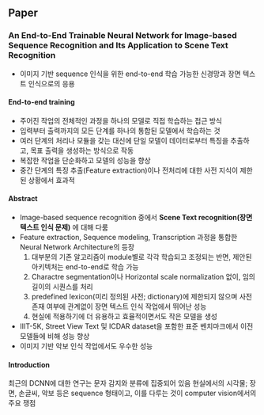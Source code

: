 ## Paper
### An End-to-End Trainable Neural Network for Image-based Sequence Recognition and Its Application to Scene Text Recognition
- 이미지 기반 sequence 인식을 위한 end-to-end 학습 가능한 신경망과 장면 텍스트 인식으로의 응용
#### End-to-end training
- 주어진 작업의 전체적인 과정을 하나의 모델로 직접 학습하는 접근 방식
- 입력부터 출력까지의 모든 단계를 하나의 통합된 모델에서 학습하는 것
- 여러 단계의 처리나 모듈을 갖는 대신에 단일 모델이 데이터로부터 특징을 추출하고, 목표 출력을 생성하는 방식으로 작동
- 복잡한 작업을 단순화하고 모델의 성능을 향상
- 중간 단계의 특징 추출(Feature extraction)이나 전처리에 대한 사전 지식이 제한된 상황에서 효과적

#### Abstract
- Image-based sequence recognition 중에서 **Scene Text recognition(장면 텍스트 인식 문제)** 에 대해 다룸
- Feature extraction, Sequence modeling, Transcription 과정을 통합한 Neural Network Architecture의 등장 
	1. 대부분의 기존 알고리즘이 module별로 각각 학습되고 조정되는 반면, 제안된 아키텍처는 end-to-end로 학습 가능
	2. Charactre segmentation이나 Horizontal scale normalization 없이, 임의 길이의 시퀀스를 처리
	3. predefined lexicon(미리 정의된 사전; dictionary)에 제한되지 않으며 사전 존재 여부에 관계없이 장면 텍스트 인식 작업에서 뛰어난 성능
	4. 현실에 적용하기에 더 유용하고 효율적이면서도 작은 모델을 생성
- IIIT-5K, Street View Text 및 ICDAR dataset을 포함한 표준 벤치마크에서 이전 모델들에 비해 성능 향상
- 이미지 기반 악보 인식 작업에서도 우수한 성능


#### Introduction
최근의 DCNN에 대한 연구는 문자 감지와 분류에 집중되어 있음
현실에서의 시각물; 장면, 손글씨, 악보 등은 sequence 형태이고, 이를 다루는 것이 computer vision에서의 주요 쟁점


